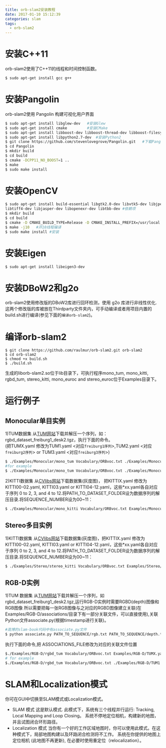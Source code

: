 ```yaml
---
title: orb-slam2安装教程
date: 2017-01-10 15:12:39
categories: slam
tags:
  - orb-slam2
---
```



# 安装C++11
orb-slam2使用了C++11的线程和时间控制函数。 
```bash
$ sudo apt-get install gcc g++  
```
# 安装Pangolin
orb-slam2使用 Pangolin 构建可视化用户界面  
```bash
$ sudo apt-get install libglew-dev   #安装Glew  
$ sudo apt-get install cmake         #安装CMake  
$ sudo apt-get install libboost-dev libboost-thread-dev libboost-filesystem-dev  #安装Boost
$ sudo apt-get install libpython2.7-dev  #安装Python2 
$ git clone https://github.com/stevenlovegrove/Pangolin.git   #下载Pangolin
$ cd Pangolin  
$ mkdir build  
$ cd build  
$ cmake -DCPP11_NO_BOOST=1 ..  
$ make  
$ sudo make install
```
<!--more-->
# 安装OpenCV
```bash
$ sudo apt-get install build-essential libgtk2.0-dev libvtk5-dev libjpeg-dev 
libtiff4-dev libjasper-dev libopenexr-dev libtbb-dev #依赖项
$ mkdir build
$ cd build
$ cmake -D CMAKE_BUILD_TYPE=Release -D CMAKE_INSTALL_PREFIX=/usr/local ..
$ make -j10   #开10线程编译
$ sudo make install #安装
```

# 安装Eigen
``` bash
$ sudo apt-get install libeigen3-dev  
```

# 安装DBoW2和g2o
  orb-slam2使用修改版的DBoW2库进行回环检测，使用 g2o 库进行非线性优化.  
  这两个修改版的库被放在Thirdparty文件夹内，可手动编译或者用项目内置的build.sh进行编译(参见下面的`编译orb-slam2`)。 
  
# 编译orb-slam2
```
$ git clone https://github.com/raulmur/orb-slam2.git orb-slam2  
$ cd orb-slam2  
$ chmod +x build.sh  
$ ./build.sh  
```
生成的liborb-slam2.so位于lib目录下，可执行程序mono_tum, mono_kitti, rgbd_tum, stereo_kitti, mono_euroc and stereo_euroc位于Examples目录下。
#  运行例子
## Monocular单目实例
1)TUM数据集
从[TUM网站](http://vision.in.tum.de/data/datasets/rgbd-dataset/download)下载并解压一个序列，如：rgbd_dataset_freiburg1_desk2.tgz，执行下面的命令。  
(把TUMX.yaml 修改为TUM1.yaml <对应`freiburg1序列`>,TUM2.yaml <对应`freiburg2序列`> or TUM3.yaml <对应`freiburg3序列`>)  
```bash
$ ./Examples/Monocular/mono_tum Vocabulary/ORBvoc.txt ./Examples/Monocular/TUMX.yaml PATH_TO_SEQUENCE_FOLDER   
#for example
$ ./Examples/Monocular/mono_tum Vocabulary/ORBvoc.txt ./Examples/Monocular/TUM1.yaml ../tum_data/rgbd_dataset_freiburg1_desk2/
```
2)KITTI数据集
从[CVlibs网站]( http://www.cvlibs.net/datasets/kitti/eval_odometry.php)下载数据集(灰度图)， 把KITTIX.yaml  修改为 KITTI00-02.yaml, KITTI03.yaml or KITTI04-12.yaml，这些*xx.yaml各自对应于序列 0 to 2, 3, and 4 to 12.将PATH_TO_DATASET_FOLDER设为数据序列的解压目录.将SEQUENCE_NUMBER设为00~11： 
```bash
$ ./Examples/Monocular/mono_kitti Vocabulary/ORBvoc.txt Examples/Monocular/KITTIX.yaml PATH_TO_DATASET_FOLDER/dataset/sequences/SEQUENCE_NUMBER
```

## Stereo多目实例
1)KITTI数据集
从[CVlibs网站]( http://www.cvlibs.net/datasets/kitti/eval_odometry.php)下载数据集(灰度图)，把KITTIX.yaml  修改为 KITTI00-02.yaml, KITTI03.yaml or KITTI04-12.yaml，这些*xx.yaml各自对应于序列 0 to 2, 3, and 4 to 12.将PATH_TO_DATASET_FOLDER设为数据序列的解压目录.将SEQUENCE_NUMBER设为00~11：
```bash
$ ./Examples/Stereo/stereo_kitti Vocabulary/ORBvoc.txt Examples/Stereo/KITTIX.yaml PATH_TO_DATASET_FOLDER/dataset/sequences/SEQUENCE_NUMBER
```


## RGB-D实例
1)TUM 数据集
从[TUM网站](http://vision.in.tum.de/data/datasets/rgbd-dataset/download)下载并解压一个序列，如rgbd_dataset_freiburg1_desk2.tgz,运行RGB-D实例时需要RGBD(depth)图像和RGB图像
所以需要把每一张RGB图像与之对应的RGBD图像建立关联(在Examples/RGB-D/associations/目录下有一部分关联文件，可以直接使用),关联Python文件associate.py(根据timestamp进行关联)。       
```bash
#高博的slam-book代码中有associate.py文件
$ python associate.py PATH_TO_SEQUENCE/rgb.txt PATH_TO_SEQUENCE/depth.txt > associations.txt  
```

执行下面的命令,把 ASSOCIATIONS_FILE修改为对应的关联文件位置
```bash
$./Examples/RGB-D/rgbd_tum Vocabulary/ORBvoc.txt Examples/RGB-D/TUMX.yaml PATH_TO_SEQUENCE_FOLDER ASSOCIATIONS_FILE  
# for example  
$./Examples/RGB-D/rgbd_tum Vocabulary/ORBvoc.txt ./Examples/RGB-D/TUM1.yaml  ../tum-data/rgbd_dataset_freiburg1_desk2/ ./Examples/RGB-D/associations/fr1_desk2.txt   
```

# SLAM和Localization模式
你可在GUI中切换至SLAM模式或Localization模式。
* SLAM 模式
    这是默认模式. 此模式下，系统有三个线程并行运行: Tracking, Local Mapping and Loop Closing。 
    系统不停地定位相机，构建新的地图，并且试图闭合环形路径。
* Localization 模式
    当你有一个好的工作区域地图时，你可以使用此模式。在这种模式下，局部地图构建以及环路闭合检测将不工作。 
    系统在你提供的地图上定位相机 (此地图不再更新), 在必要时使用重定位（relocalization）。
